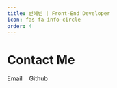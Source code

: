 ```yaml
---
title: 변혜빈 | Front-End Developer
icon: fas fa-info-circle
order: 4
---
```


<style>
  .contacts {
    display: flex;
    align-items: center;
    margin-bottom: 24px;
  }
  .contacts > a {
    margin-right: 16px;
    text-decoration: none;
    color: inherit;
  }
</style>

# Contact Me

<div
  class="contacts">
  <a
    href="mailto:hyebeen2658@gmail.com">
    <i class="fas fa-envelope"></i>  Email
  </a>
  <a
    target="_blank"
    href="https://github.com/HYBEN09">
    <i class="fab fa-github-alt"></i>  Github
  </a>
</div>
